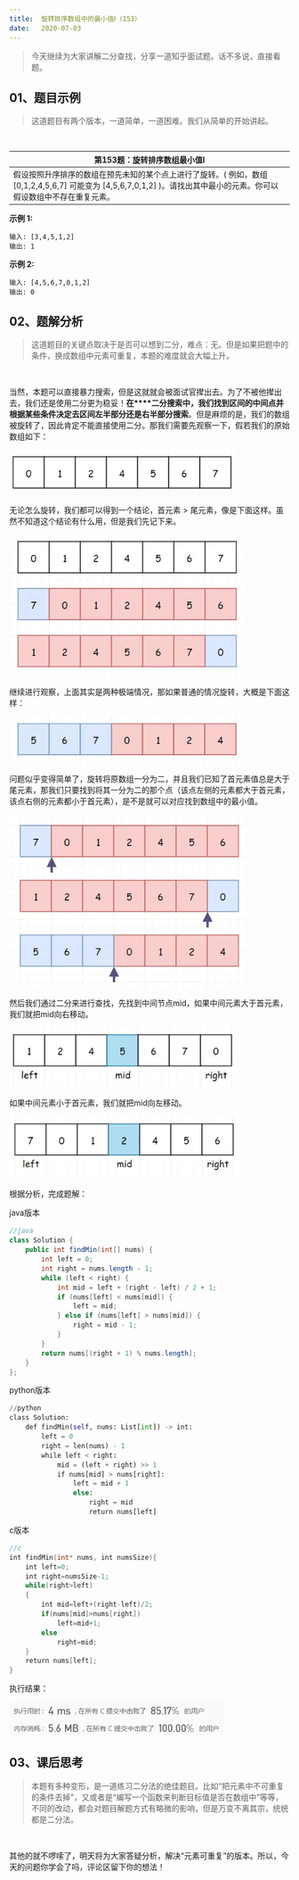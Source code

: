 ```yaml
---
title:	旋转排序数组中的最小值Ⅰ（153）
date:	2020-07-03
---
```


> 今天继续为大家讲解二分查找，分享一道知乎面试题。话不多说，直接看题。

## 01、题目示例

> 这道题目有两个版本，一道简单，一道困难。我们从简单的开始讲起。

 <br/>

| 第153题：旋转排序数组最小值Ⅰ                                 |
| ------------------------------------------------------------ |
| 假设按照升序排序的数组在预先未知的某个点上进行了旋转。( 例如，数组 [0,1,2,4,5,6,7] 可能变为 [4,5,6,7,0,1,2] )。请找出其中最小的元素。你可以假设数组中不存在重复元素。 |

**示例 1:**

```
输入: [3,4,5,1,2]
输出: 1
```

**示例 2:**

```
输入: [4,5,6,7,0,1,2]
输出: 0
```

## 02、题解分析

> 这道题目的关键点取决于是否可以想到二分，难点：无。但是如果把题中的条件，换成数组中元素可重复，本题的难度就会大幅上升。

 <br/>

当然，本题可以直接暴力搜索，但是这就就会被面试官撵出去。为了不被他撵出去，我们还是使用二分更为稳妥！**在****二分搜索中，我们找到区间的中间点并根据某些条件决定去区间左半部分还是右半部分搜索**。但是麻烦的是，我们的数组被旋转了，因此肯定不能直接使用二分。那我们需要先观察一下，假若我们的原始数组如下：

<img src="./904/1.jpg" alt="PNG" style="zoom: 80%;" />

无论怎么旋转，我们都可以得到一个结论，首元素 > 尾元素，像是下面这样。虽然不知道这个结论有什么用，但是我们先记下来。

<img src="./904/2.jpg" alt="PNG" style="zoom: 80%;" />

继续进行观察，上面其实是两种极端情况，那如果普通的情况旋转，大概是下面这样：

<img src="./904/3.jpg" alt="PNG" style="zoom: 80%;" />

问题似乎变得简单了，旋转将原数组一分为二，并且我们已知了首元素值总是大于尾元素，那我们只要找到将其一分为二的那个点（该点左侧的元素都大于首元素，该点右侧的元素都小于首元素），是不是就可以对应找到数组中的最小值。

<img src="./904/4.jpg" alt="PNG" style="zoom: 80%;" />

然后我们通过二分来进行查找，先找到中间节点mid，如果中间元素大于首元素，我们就把mid向右移动。

<img src="./904/5.jpg" alt="PNG" style="zoom: 80%;" />

如果中间元素小于首元素，我们就把mid向左移动。

<img src="./904/6.jpg" alt="PNG" style="zoom: 80%;" />

根据分析，完成题解：

java版本

```java
//java
class Solution {
    public int findMin(int[] nums) {
        int left = 0;
        int right = nums.length - 1; 
        while (left < right) {
            int mid = left + (right - left) / 2 + 1;   
            if (nums[left] < nums[mid]) {
                left = mid;                           
            } else if (nums[left] > nums[mid]) {
                right = mid - 1;                       
            }
        }
        return nums[(right + 1) % nums.length];  
    }
};
```

python版本

```python
//python 
class Solution:
    def findMin(self, nums: List[int]) -> int: 
        left = 0
        right = len(nums) - 1
        while left < right:
            mid = (left + right) >> 1
            if nums[mid] > nums[right]:         
                left = mid + 1
                else:                               
                    right = mid
                    return nums[left]
```

c版本

```c
//c 
int findMin(int* nums, int numsSize){ 
    int left=0; 
    int right=numsSize-1; 
    while(right>left) 
    { 
        int mid=left+(right-left)/2;
        if(nums[mid]>nums[right])
            left=mid+1;
        else
            right=mid;
    }
    return nums[left];
}
```

执行结果：

<img src="./904/7.jpg" alt="PNG" style="zoom: 80%;" />

## 03、课后思考

> 本题有多种变形，是一道练习二分法的绝佳题目。比如“把元素中不可重复的条件去掉”，又或者是“编写一个函数来判断目标值是否在数组中”等等，不同的改动，都会对题目解题方式有略微的影响，但是万变不离其宗，统统都是二分法。

 <br/>

其他的就不啰嗦了，明天将为大家答疑分析，解决“元素可重复”的版本。所以，今天的问题你学会了吗，评论区留下你的想法！